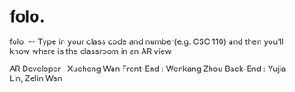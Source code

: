 # folo.

folo.  --  Type in your class code and number(e.g. CSC 110) and then you'll know where is the classroom in an AR view. 

AR Developer : Xueheng Wan
Front-End : Wenkang Zhou
Back-End : Yujia Lin, Zelin Wan
